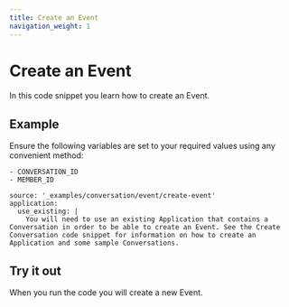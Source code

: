 ```yaml
---
title: Create an Event
navigation_weight: 1
---
```


# Create an Event

In this code snippet you learn how to create an Event.

## Example

Ensure the following variables are set to your required values using any convenient method:

```snippet_variables
- CONVERSATION_ID
- MEMBER_ID
```

```code_snippets
source: '_examples/conversation/event/create-event'
application:
  use_existing: |
    You will need to use an existing Application that contains a Conversation in order to be able to create an Event. See the Create Conversation code snippet for information on how to create an Application and some sample Conversations.
```

## Try it out

When you run the code you will create a new Event.
